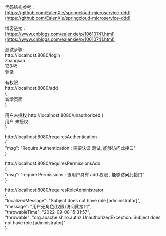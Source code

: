 代码结构参考 :   
[https://github.com/EalenXie/springcloud-microservice-ddd](https://github.com/EalenXie/springcloud-microservice-ddd)

博客链接 :   
[https://www.cnblogs.com/ealenxie/p/10610741.html](https://www.cnblogs.com/ealenxie/p/10610741.html)




测试步骤:  
http://localhost:8080/login  
zhangsan  
12345  
登录  

有权限  
http://localhost:8080/add  
{  
新增页面  
}  


用户未授权
http://localhost:8080/unauthorized
{  
用户 未授权  
}  

http://localhost:8080/requiresAuthentication  
{  
"msg": "Require Authentication : 需要认证 测试, 能够访问此接口"  
}  


http://localhost:8080/requiresPermissionsAdd  
{  
"msg": "require Permissions : 该用户具有 add 权限 , 能够访问此接口"  
}  


http://localhost:8080/requiresRoleAdministrator  
{  
"localizedMessage": "Subject does not have role [administrator]",  
"message": "用户无角色(权限)访问此接口",  
"throwableTime": "2022-09-08 15:31:57",  
"throwable": "org.apache.shiro.authz.UnauthorizedException: Subject does not have role [administrator]"  
}  